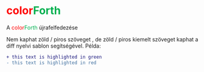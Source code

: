 # <a style="color: red">color</a><a style="color: #00b050">Forth</a>
A <a style="color: red">color</a><a style="color: #00b050">Forth</a> újrafelfedezése


Nem kaphat zöld / piros szöveget , de zöld / piros kiemelt szöveget kaphat a diff nyelvi sablon segítségével. Példa:

```diff
+ this text is highlighted in green
- this text is highlighted in red
```
